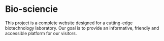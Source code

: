 # Bio-sciencie
This project is a complete website designed for a cutting-edge biotechnology laboratory. Our goal is to provide an informative, friendly and accessible platform for our visitors.
